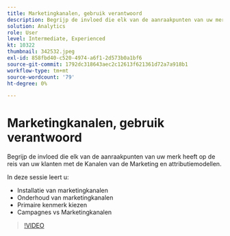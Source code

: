 ```yaml
---
title: Marketingkanalen, gebruik verantwoord
description: Begrijp de invloed die elk van de aanraakpunten van uw merk heeft op de reis van uw klanten met de Kanalen van de Marketing en attributiemodellen.In deze zitting, zult u.. (Beschrijvingen zouden tussen 60 en 160 karakters moeten zijn)
solution: Analytics
role: User
level: Intermediate, Experienced
kt: 10322
thumbnail: 342532.jpeg
exl-id: 858fbd40-c520-4974-a6f1-2d573b0a1bf6
source-git-commit: 1792dc318643aec2c12613f621361d72a7a918b1
workflow-type: tm+mt
source-wordcount: '79'
ht-degree: 0%

---
```


# Marketingkanalen, gebruik verantwoord

Begrijp de invloed die elk van de aanraakpunten van uw merk heeft op de reis van uw klanten met de Kanalen van de Marketing en attributiemodellen.

In deze sessie leert u:

* Installatie van marketingkanalen
* Onderhoud van marketingkanalen
* Primaire kenmerk kiezen
* Campagnes vs Marketingkanalen

>[!VIDEO](https://video.tv.adobe.com/v/342532/?quality=12&learn=on)
